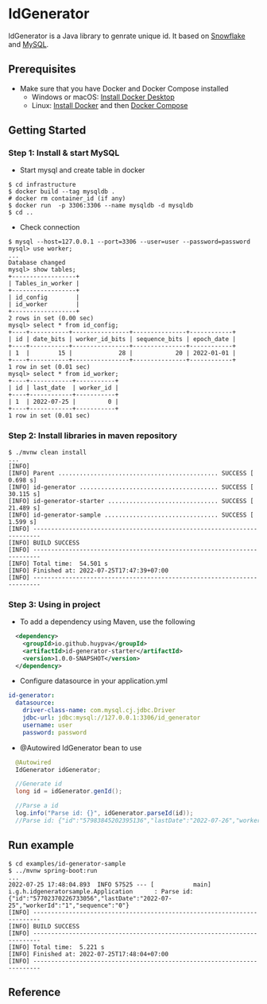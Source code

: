 IdGenerator
==========================

IdGenerator is a Java library to genrate unique id. 
It based on [Snowflake](https://github.com/twitter/snowflake) and [MySQL](https://dev.mysql.com/downloads/mysql/).

## Prerequisites
- Make sure that you have Docker and Docker Compose installed
  - Windows or macOS:
    [Install Docker Desktop](https://www.docker.com/get-started)
  - Linux: [Install Docker](https://www.docker.com/get-started) and then
    [Docker Compose](https://github.com/docker/compose) 

## Getting Started

### Step 1: Install & start MySQL

- Start mysql and create table in docker

```shell script
$ cd infrastructure
$ docker build --tag mysqldb .
# docker rm container_id (if any)
$ docker run  -p 3306:3306 --name mysqldb -d mysqldb
$ cd ..
```

- Check connection
```shell script
$ mysql --host=127.0.0.1 --port=3306 --user=user --password=password
mysql> use worker;
...
Database changed
mysql> show tables;
+------------------+
| Tables_in_worker |
+------------------+
| id_config        |
| id_worker        |
+------------------+
2 rows in set (0.00 sec)
mysql> select * from id_config;
+----+-----------+----------------+---------------+------------+
| id | date_bits | worker_id_bits | sequence_bits | epoch_date |
+----+-----------+----------------+---------------+------------+
| 1  |        15 |             28 |            20 | 2022-01-01 |
+----+-----------+----------------+---------------+------------+
1 row in set (0.01 sec)
mysql> select * from id_worker;
+----+------------+-----------+
| id | last_date  | worker_id |
+----+------------+-----------+
| 1  | 2022-07-25 |         0 |
+----+------------+-----------+
1 row in set (0.01 sec)
```

### Step 2: Install libraries in maven repository

```shell script
$ ./mvnw clean install
...
[INFO] 
[INFO] Parent ............................................. SUCCESS [  0.698 s]
[INFO] id-generator ....................................... SUCCESS [ 30.115 s]
[INFO] id-generator-starter ............................... SUCCESS [ 21.489 s]
[INFO] id-generator-sample ................................ SUCCESS [  1.599 s]
[INFO] ------------------------------------------------------------------------
[INFO] BUILD SUCCESS
[INFO] ------------------------------------------------------------------------
[INFO] Total time:  54.501 s
[INFO] Finished at: 2022-07-25T17:47:39+07:00
[INFO] ------------------------------------------------------------------------
```

### Step 3: Using in project

- To add a dependency using Maven, use the following

```xml
  <dependency>
    <groupId>io.github.huypva</groupId>
    <artifactId>id-generator-starter</artifactId>
    <version>1.0.0-SNAPSHOT</version>
  </dependency>
```
- Configure datasource in your application.yml 

```yaml
id-generator:
  datasource:
    driver-class-name: com.mysql.cj.jdbc.Driver
    jdbc-url: jdbc:mysql://127.0.0.1:3306/id_generator
    username: user
    password: password
```

- @Autowired IdGenerator bean to use 

```java
  @Autowired
  IdGenerator idGenerator;

  //Generate id
  long id = idGenerator.genId();

  //Parse a id
  log.info("Parse id: {}", idGenerator.parseId(id));
  //Parse id: {"id":"57983845202395136","lastDate":"2022-07-26","workerId":"0","sequence":"0"}
```

## Run example

```shell script
$ cd examples/id-generator-sample
$ ../mvnw spring-boot:run
...
2022-07-25 17:48:04.893  INFO 57525 --- [           main] i.g.h.idgeneratorsample.Application      : Parse id: {"id":"57702370226733056","lastDate":"2022-07-25","workerId":"1","sequence":"0"}
[INFO] ------------------------------------------------------------------------
[INFO] BUILD SUCCESS
[INFO] ------------------------------------------------------------------------
[INFO] Total time:  5.221 s
[INFO] Finished at: 2022-07-25T17:48:04+07:00
[INFO] ------------------------------------------------------------------------
```

## Reference
